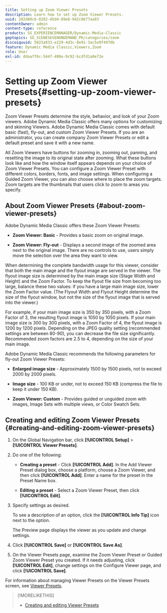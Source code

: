 ```yaml
---
title: Setting up Zoom Viewer Presets
description: Learn how to set up Zoom Viewer Presets.
uuid: 202d80cb-8282-45d4-89e8-942c8677aa93
contentOwner: admin
content-type: reference
products: SG_EXPERIENCEMANAGER/Dynamic-Media-Classic
geptopics: SG_SCENESEVENONDEMAND_PK/categories/zoom
discoiquuid: 5023a933-e229-4d3c-8e91-3ac5e9f4970b
feature: Dynamic Media Classic,Viewers,Zoom
role: User
exl-id: ddaaff6c-5447-408e-9c92-bcdfd1a0e72e
---
```

# Setting up Zoom Viewer Presets{#setting-up-zoom-viewer-presets}

Zoom Viewer Presets determine the style, behavior, and look of your Zoom viewers. Adobe Dynamic Media Classic offers many options for customizing and skinning Viewers. Adobe Dynamic Media Classic comes with default basic (fast), fly-out, and custom Zoom Viewer Presets. If you are an administrator, you can create company Zoom Viewer Presets or edit a default preset and save it with a new name.

All Zoom Viewers have buttons for zooming in, zooming out, panning, and resetting the image to its original state after zooming. What these buttons look like and how the window itself appears depends on your choice of Zoom Viewer Presets. You can configure a Zoom Viewer Preset with different colors, borders, fonts, and image settings. When configuring a Guided Zoom Viewer, you can also choose where to place the zoom targets. Zoom targets are the thumbnails that users click to zoom to areas you specify.

## About Zoom Viewer Presets {#about-zoom-viewer-presets}

Adobe Dynamic Media Classic offers these Zoom Viewer Presets:

* **Zoom Viewer: Basic** - Provides a basic zoom on original image.

* **Zoom Viewer: Fly-out** - Displays a second image of the zoomed area next to the original image. There are no controls to use, users simply move the selection over the area they want to view.

When determining the complete bandwidth usage for this viewer, consider that both the main image and the flyout image are served in the viewer. The flyout image size is determined by the main image size (Stage Width and Height) and the Zoom Factor. To keep the flyout file size from becoming too large, balance these two values: if you have a large main image size, lower the Zoom Factor value. (The Flyout Width and Flyout Height determine the size of the flyout window, but not the size of the flyout image that is served into the viewer.)

For example, if your main image size is 350 by 350 pixels, with a Zoom Factor of 3, the resulting flyout image is 1050 by 1050 pixels. If your main image size is 300 by 300 pixels, with a Zoom Factor of 4, the flyout image is 1200 by 1200 pixels. Depending on the JPEG quality setting (recommended settings are between 80-90), you can decrease the file size significantly. Recommended zoom factors are 2.5 to 4, depending on the size of your main image.

Adobe Dynamic Media Classic recommends the following parameters for fly-out Zoom Viewer Presets:

* **Enlarged image size** - Approximately 1500 by 1500 pixels, not to exceed 2000 by 2000 pixels.

* **Image size** - 100 KB or under, not to exceed 150 KB (compress the file to keep it under 150 KB).

* **Zoom Viewer: Custom** - Provides guided or unguided zoom with images, Image Sets with multiple views, or Color Swatch Sets.

## Creating and editing Zoom Viewer Presets {#creating-and-editing-zoom-viewer-presets}

1. On the Global Navigation bar, click **[!UICONTROL Setup]** > **[!UICONTROL Viewer Presets]**.
1. Do one of the following:

   * **Creating a preset** - Click **[!UICONTROL Add]**. In the Add Viewer Preset dialog box, choose a platform, choose a Zoom Viewer, and then click **[!UICONTROL Add]**. Enter a name for the preset in the Preset Name box.

   * **Editing a preset** - Select a Zoom Viewer Preset, then click **[!UICONTROL Edit]**.

1. Specify settings as desired.

   To see a description of an option, click the **[!UICONTROL Info Tip]** icon next to the option.

   The Preview page displays the viewer as you update and change settings.

1. Click **[!UICONTROL Save]** or **[!UICONTROL Save As]**.
1. On the Viewer Presets page, examine the Zoom Viewer Preset or Guided Zoom Viewer Preset you created. If it needs adjusting, click **[!UICONTROL Edit]**, change settings on the Configure Viewer page, and click ****[!UICONTROL Save]****.

For information about managing Viewer Presets on the Viewer Presets screen, see [Viewer Presets](application-setup.md#viewer_presets).

>[!MORELIKETHIS]
>
>* [Creating and editing Viewer Presets](application-setup.md#adding_and_editing_viewer_presets)
